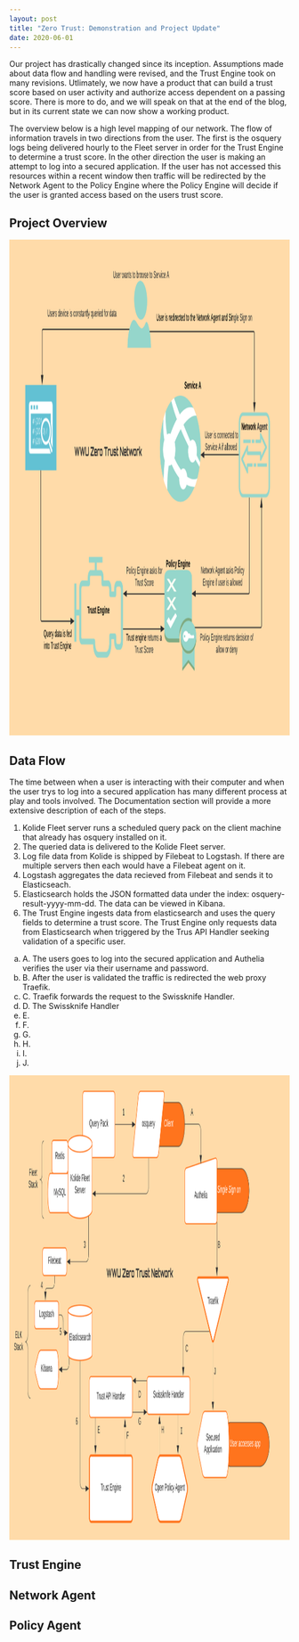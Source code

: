 ```yaml
---
layout: post
title: "Zero Trust: Demonstration and Project Update"
date: 2020-06-01
---
```


Our project has drastically changed since its inception. Assumptions made about data flow and handling were revised, and the Trust Engine took on many revisions. Utlimately, we now have a product that can build a trust score based on user activity and authorize access dependent on a passing score. There is more to do, and we will speak on that at the end of the blog, but in its current state we can now show a working product. 

The overview below is a high level mapping of our network. The flow of information travels in two directions from the user. The first is the osquery logs being delivered hourly to the Fleet server in order for the Trust Engine to determine a trust score. In the other direction the user is making an attempt to log into a secured application. If the user has not accessed this resources within a recent window then traffic will be redirected by the Network Agent to the Policy Engine where the Policy Engine will decide if the user is granted access based on the users trust score.

## Project Overview

<img src="/image/Zero Trust Network Overview.png" alt="hi" class="inline" height="890" width="1372"/>

## Data Flow

The time between when a user is interacting with their computer and when the user trys to log into a secured application has many different process at play and tools involved. The Documentation section will provide a more extensive description of each of the steps.

1. Kolide Fleet server runs a scheduled query pack on the client machine that already has osquery installed on it.
2. The queried data is delivered to the Kolide Fleet server.
3. Log file data from Kolide is shipped by Filebeat to Logstash. If there are multiple servers then each would have a Filebeat agent on it.
4. Logstash aggregates the data recieved from Filebeat and sends it to Elasticseach.
5. Elasticsearch holds the JSON formatted data under the index: osquery-result-yyyy-mm-dd. The data can be viewed in Kibana.
6. The Trust Engine ingests data from elasticsearch and uses the query fields to determine a trust score. The Trust Engine only requests
data from Elasticsearch when triggered by the Trus API Handler seeking validation of a specific user.

<ol type="a">
   <li>A. The users goes to log into the secured application and Authelia verifies the user via their username and password.</li>
   <li>B. After the user is validated the traffic is redirected the web proxy Traefik.</li>
   <li>C. Traefik forwards the request to the Swissknife Handler.</li>
   <li>D. The Swissknife Handler </li>
   <li>E.</li>
   <li>F.</li>
   <li>G.</li>
   <li>H.</li>
   <li>I.</li>
   <li>J.</li>
</ol>

<img src="/image/Flowchart.png" alt="hi" class="inline" height="834" width="1414"/>

## Trust Engine

## Network Agent

## Policy Agent
